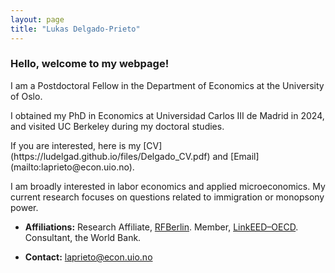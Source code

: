 ```yaml
---
layout: page
title: "Lukas Delgado-Prieto"
---
```

 
### Hello, welcome to my webpage! 
 
<p align="left" > 
I am a Postdoctoral Fellow in the Department of Economics at the University of Oslo.
<p align="left" > 
I obtained my PhD in Economics at Universidad Carlos III de Madrid in 2024, and visited UC Berkeley during my doctoral studies.

</p> If you are interested, here is my [CV](https://ludelgad.github.io/files/Delgado_CV.pdf) and [Email](mailto:laprieto@econ.uio.no).

<p align="left" >  
I am broadly interested in labor economics and applied microeconomics. My current research focuses on questions related to immigration or monopsony power.
</p>

- **Affiliations:** Research Affiliate, [RFBerlin](https://www.rfberlin.com/affiliates/). Member, [LinkEED–OECD](https://www.oecd.org/en/about/projects/linkeed-200.html). Consultant, the World Bank.

- **Contact:** [laprieto@econ.uio.no](mailto:laprieto@econ.uio.no)

